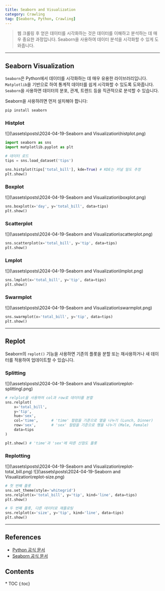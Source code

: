 ```yaml
---
title: Seaborn and Visualization
category: Crawling
tag: [Seaborn, Python, Crawling]
---
```


> 웹 크롤링 후 얻은 데이터를 시각화하는 것은 데이터를 이해하고 분석하는 데 매우 중요한 과정입니다. Seaborn을 사용하여 데이터 분석을 시각화할 수 있게 도와줍니다.

---

## Seaborn Visualization
`Seaborn`은 Python에서 데이터를 시각화하는 데 매우 유용한 라이브러리입니다. `Matplotlib`을 기반으로 하여 통계적 데이터를 쉽게 시각화할 수 있도록 도와줍니다. `Seaborn`을 사용하면 데이터의 분포, 관계, 트렌드 등을 직관적으로 분석할 수 있습니다.

Seaborn을 사용하려면 먼저 설치해야 합니다:
```bash
pip install seaborn
```

### Histplot
![](\assets\posts\2024-04-19-Seaborn and Visualization\histplot.png)
```python
import seaborn as sns
import matplotlib.pyplot as plt

# 데이터 로드
tips = sns.load_dataset('tips')

sns.histplot(tips['total_bill'], kde=True) # KDE는 커널 밀도 추정
plt.show() 
```

### Boxplot
![](\assets\posts\2024-04-19-Seaborn and Visualization\boxplot.png)
```python
sns.boxplot(x='day', y='total_bill', data=tips)
plt.show()
```

### Scatterplot
![](\assets\posts\2024-04-19-Seaborn and Visualization\scatterplot.png)
```python
sns.scatterplot(x='total_bill', y='tip', data=tips)
plt.show()
```

### Lmplot 
![](\assets\posts\2024-04-19-Seaborn and Visualization\lmplot.png)
```python
sns.lmplot(x='total_bill', y='tip', data=tips)
plt.show()
```

### Swarmplot 
![](\assets\posts\2024-04-19-Seaborn and Visualization\swarmplot.png)
```python
sns.swarmplot(x='total_bill', y='tip', data=tips)
plt.show()
```

---

## Replot
Seaborn의 `replot()` 기능을 사용하면 기존의 플롯을 분할 또는 재사용하거나 새 데이터를 적용하여 업데이트할 수 있습니다.

### Splitting
![](\assets\posts\2024-04-19-Seaborn and Visualization\replot-splittingl.png)
```python
# relplot을 사용하여 col과 row로 데이터를 분할
sns.relplot(
    x='total_bill', 
    y='tip', 
    hue='sex', 
    col='time',      # 'time' 컬럼을 기준으로 열을 나누기 (Lunch, Dinner)
    row='sex',       # 'sex' 컬럼을 기준으로 행을 나누기 (Male, Female)
    data=tips
)

plt.show() # 'time'과 'sex'에 따른 산점도 플롯
```

### Replotting
![](\assets\posts\2024-04-19-Seaborn and Visualization\replot-total_bill.png)
![](\assets\posts\2024-04-19-Seaborn and Visualization\replot-size.png)
```python
# 첫 번째 플롯
sns.set_theme(style='whitegrid')
sns.relplot(x='total_bill', y='tip', kind='line', data=tips)
plt.show()

# 두 번째 플롯, 다른 데이터로 재플로팅
sns.relplot(x='size', y='tip', kind='line', data=tips)
plt.show()
```

---

## References
- [Python 공식 문서](https://docs.python.org/3/)
- [Seaborn 공식 문서](https://seaborn.pydata.org/)

<nav class='post-toc' markdown='1'>
  <h2>Contents</h2>
* TOC
{:toc}
</nav>
